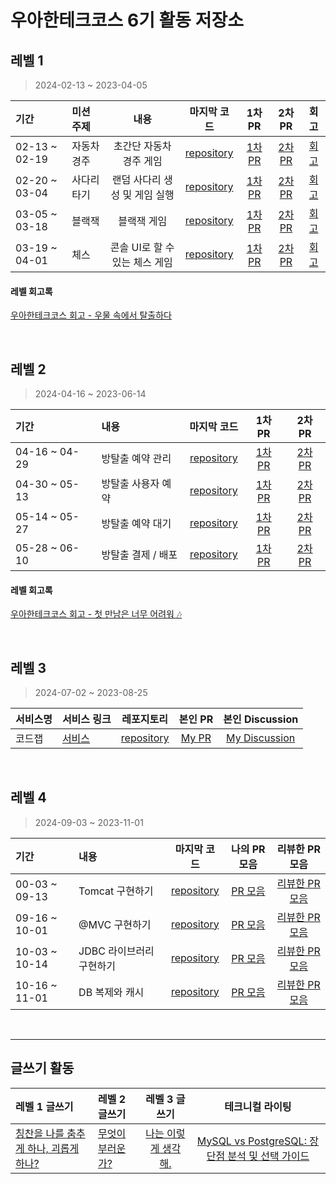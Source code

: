 # 우아한테크코스 6기 활동 저장소 

## 레벨 1

> 2024-02-13 ~ 2023-04-05

| 기간 | 미션 주제 | 내용 | 마지막 코드 | 1차 PR | 2차 PR | 회고 |
| :--- | :--- | :---: | :---: | :---: | :---: | :---: |
| 02-13 ~ 02-19 | 자동차 경주 | 초간단 자동차 경주 게임 | [repository](https://github.com/kyum-q/java-racingcar.git) | [1차 PR](https://github.com/woowacourse/java-racingcar/pull/685) | [2차 PR](https://github.com/woowacourse/java-racingcar/pull/767) | [회고](https://kyumq.tistory.com/228) |
| 02-20 ~ 03-04 | 사다리 타기 | 랜덤 사다리 생성 및 게임 실행 | [repository](https://github.com/kyum-q/java-ladder.git) | [1차 PR](https://github.com/woowacourse/java-ladder/pull/270) | [2차 PR](https://github.com/woowacourse/java-ladder/pull/353) | [회고](https://kyumq.tistory.com/229) |
| 03-05 ~ 03-18 | 블랙잭 | 블랙잭 게임 | [repository](https://github.com/kyum-q/java-blackjack.git) | [1차 PR](https://github.com/woowacourse/java-blackjack/pull/623) | [2차 PR](https://github.com/woowacourse/java-blackjack/pull/729) | [회고](https://kyumq.tistory.com/230) |
| 03-19 ~ 04-01 | 체스 | 콘솔 UI로 할 수 있는 체스 게임 | [repository](https://github.com/kyum-q/java-chess) | [1차 PR](https://github.com/woowacourse/java-chess/pull/694) | [2차 PR](https://github.com/woowacourse/java-chess/pull/765) | [회고]() |

#### 레벨 회고록 
[우아한테크코스 회고 - 우물 속에서 탈출하다](https://kyumq.tistory.com/231)

<br>

## 레벨 2

> 2024-04-16 ~ 2023-06-14

| 기간 | 내용 | 마지막 코드 | 1차 PR | 2차 PR |
| :--- | :--- | :---: | :---: | :---: |
| 04-16 ~ 04-29 | 방탈출 예약 관리 | [repository](https://github.com/kyum-q/spring-roomescape-admin) | [1차 PR](https://github.com/woowacourse/spring-roomescape-admin/pull/16) | [2차 PR](https://github.com/woowacourse/spring-roomescape-admin/pull/124) |  
| 04-30 ~ 05-13 | 방탈출 사용자 예약 | [repository](https://github.com/kyum-q/spring-roomescape-member) | [1차 PR](https://github.com/woowacourse/spring-roomescape-member/pull/75) | [2차 PR](https://github.com/woowacourse/spring-roomescape-member/pull/147) |  
| 05-14 ~ 05-27 | 방탈출 예약 대기 | [repository](https://github.com/kyum-q/spring-roomescape-waiting) | [1차 PR](https://github.com/woowacourse/spring-roomescape-waiting/pull/84) | [2차 PR](https://github.com/woowacourse/spring-roomescape-waiting/pull/163) |  
| 05-28 ~ 06-10 | 방탈출 결제 / 배포 | [repository](https://github.com/kyum-q/spring-roomescape-payment) | [1차 PR](https://github.com/woowacourse/spring-roomescape-payment/pull/11) | [2차 PR](https://github.com/woowacourse/spring-roomescape-payment/pull/134) |  

#### 레벨 회고록 
[우아한테크코스 회고 - 첫 만남은 너무 어려워 🎶](https://kyumq.tistory.com/233)

<br>

## 레벨 3

> 2024-07-02 ~ 2023-08-25

| 서비스명 | 서비스 링크 | 레포지토리 | 본인 PR | 본인 Discussion |
| :--- | :--- | :---: | :---: | :---: |
| 코드잽 | [서비스](https://www.code-zap.com/) | [repository](https://github.com/woowacourse-teams/2024-code-zap/) | [My PR](https://github.com/woowacourse-teams/2024-code-zap/pulls?q=is%3Apr+is%3Aclosed+assignee%3Akyum-q) | [My Discussion](https://github.com/woowacourse-teams/2024-code-zap/discussions?discussions_q=is%3Aopen+author%3Akyum-q+) | 
<br>


## 레벨 4

> 2024-09-03 ~ 2023-11-01

| 기간 | 내용 | 마지막 코드 | 나의 PR 모음 | 리뷰한 PR 모음 | 
| :--- | :--- | :---: | :---: | :---: |
| 00-03 ~ 09-13 | Tomcat 구현하기 | [repository](https://github.com/kyum-q/java-http/tree/step3) | [PR 모음](https://github.com/woowacourse/java-http/pulls?q=is%3Apr+is%3Aclosed+%EC%BC%AC%EB%AF%B8+assignee%3Akyum-q) | [리뷰한 PR 모음](https://github.com/woowacourse/java-http/pulls?q=is%3Apr+is%3Aclosed+%EC%BC%AC%EB%AF%B8+assignee%3Ajinchiim) |
| 09-16 ~ 10-01 | @MVC 구현하기 | [repository](https://github.com/kyum-q/java-mvc/tree/step3) | [PR 모음](https://github.com/woowacourse/java-mvc/pulls?q=is%3Apr+is%3Aclosed+%EC%BC%AC%EB%AF%B8+assignee%3Akyum-q) | [리뷰한 PR 모음](https://github.com/woowacourse/java-mvc/pulls?q=is%3Apr+is%3Aclosed+%EC%BC%AC%EB%AF%B8+assignee%3ABurningFalls) |  
| 10-03 ~ 10-14 | JDBC 라이브러리 구현하기 | [repository](https://github.com/kyum-q/java-jdbc/tree/step4) | [PR 모음](https://github.com/woowacourse/java-jdbc/pulls?q=is%3Apr+is%3Aclosed+%EC%BC%AC%EB%AF%B8+assignee%3Akyum-q) | [리뷰한 PR 모음](https://github.com/woowacourse/java-jdbc/pulls?q=is%3Apr+is%3Aclosed+%EC%BC%AC%EB%AF%B8+assignee%3Axogns1514) |  
| 10-16 ~ 11-01 | DB 복제와 캐시 | [repository](https://github.com/kyum-q/java-coupon/tree/step2) | [PR 모음](https://github.com/woowacourse/java-coupon/pulls?q=is%3Apr+is%3Aclosed+%EC%BC%AC%EB%AF%B8+assignee%3Akyum-q) | [리뷰한 PR 모음](https://github.com/woowacourse/java-coupon/pulls?q=is%3Apr+is%3Aclosed+%EC%BC%AC%EB%AF%B8+assignee%3Aseokmyungham) |  
<br>

---

## 글쓰기 활동

| 레벨 1 글쓰기 | 레벨 2 글쓰기 | 레벨 3 글쓰기 | 테크니컬 라이팅 | 
| :--- | :--- | :---: | :---: |
| [칭찬을 나를 춤추게 하나, 괴롭게 하나?](https://github.com/woowacourse/woowa-writing/blob/kyum-q/level1.md) | [무엇이 부러운가?](https://github.com/woowacourse/woowa-writing/blob/kyum-q/level2.md) | [나는 이렇게 생각해.](https://github.com/woowacourse/woowa-writing/blob/kyum-q/level3.md) | [MySQL vs PostgreSQL: 장단점 분석 및 선택 가이드](https://github.com/woowacourse/woowa-writing/blob/kyum-q/TechnicalWriting.md)

